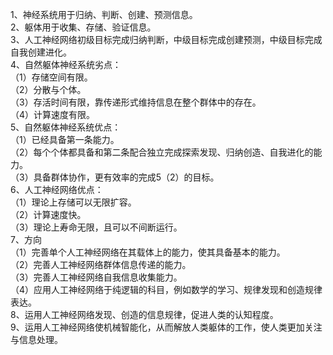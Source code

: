 1、神经系统用于归纳、判断、创建、预测信息。<br />
2、躯体用于收集、存储、验证信息。<br />
3、人工神经网络初级目标完成归纳判断，中级目标完成创建预测，中级目标完成自我创建进化。<br />
4、自然躯体神经系统劣点：<br />
（1）存储空间有限。<br />
（2）分散与个体。<br />
（3）存活时间有限，靠传递形式维持信息在整个群体中的存在。<br />
（4）计算速度有限。<br />
5、自然躯体神经系统优点：<br />
（1）已经具备第一条能力。<br />
（2）每个个体都具备和第二条配合独立完成探索发现、归纳创造、自我进化的能力。<br />
（3）具备群体协作，更有效率的完成5（2）的目标。<br />
6、人工神经网络优点：<br />
（1）理论上存储可以无限扩容。<br />
（2）计算速度快。<br />
（3）理论上寿命无限，且可以不间断运行。<br />
7、方向<br />
（1）完善单个人工神经网络在其载体上的能力，使其具备基本的能力。<br />
（2）完善人工神经网络群体信息传递的能力。<br />
（3）完善人工神经网络自我信息收集能力。<br />
（4）应用人工神经网络于纯逻辑的科目，例如数学的学习、规律发现和创造规律表达。<br />
8、运用人工神经网络发现、创造的信息规律，促进人类的认知程度。<br />
9、运用人工神经网络使机械智能化，从而解放人类躯体的工作，使人类更加关注与信息处理。<br />